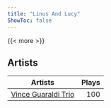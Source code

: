 ```yaml
---
title: "Linus And Lucy"
ShowToc: false
---
```


{{< more >}}

## Artists
Artists | Plays 
----- | -----: 
[Vince Guaraldi Trio](/artists/vince-guaraldi-trio-37943) | 100


